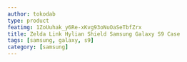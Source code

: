 ```yaml
---
author: tokodab
type: product
featimg: 1ZoUuhak_y6Re-xKvg93oNuOaSeTbfZrx
title: Zelda Link Hylian Shield Samsung Galaxy S9 Case
tags: [samsung, galaxy, s9]
category: [samsung]
---
```

